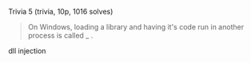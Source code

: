 Trivia 5 (trivia, 10p, 1016 solves)

> On Windows, loading a library and having it's code run in another process is called _ .

dll injection
